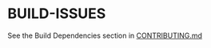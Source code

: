 # BUILD-ISSUES

See the Build Dependencies section in [CONTRIBUTING.md](./CONTRIBUTING.md#build-dependencies)
